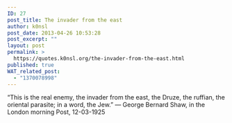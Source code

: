 ```yaml
---
ID: 27
post_title: The invader from the east
author: k0nsl
post_date: 2013-04-26 10:53:28
post_excerpt: ""
layout: post
permalink: >
  https://quotes.k0nsl.org/the-invader-from-the-east.html
published: true
WAT_related_post:
  - "1370078998"
---
```

“This is the real enemy, the invader from the east, the Druze, the ruffian, the oriental parasite; in a word, the Jew.” — George Bernard Shaw, in the London morning Post, 12-03-1925